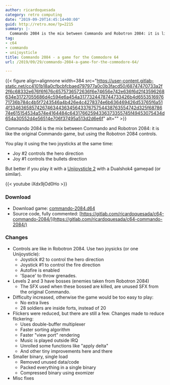 ```yaml
---
author: ricardoquesada
category: retro computing
date: "2019-09-29T14:45:14+00:00"
guid: http://retro.moe/?p=2215
summary: |-
  Commando 2084 is the mix between Commando and Robotron 2084: it is like the original Commando game, but using the Robotron 2084 controls.
tag:
- c64
- commando
- unijoysticle
title: Commando 2084 - a game for the Commodore 64
url: /2019/09/29/commando-2084-a-game-for-the-commodore-64/

---
```


{{< figure align=alignnone width=384
src="https://user-content.gitlab-static.net/cc4101b18a0cfbcbfcbaed797977a0c0b3facd50/68747470733a2f2f6c68332e676f6f676c6575736572636f6e74656e742e636f6d2f43596268634e31727055686d4c594e6a454a3177324478744733426b4d655351697671736b784c4b5f7243546a4b426e4c4278374e6b636469426d53765f6a514f33463658574267463443634564337675754438763554742d325f6878674e615154534a574e4164484c64317662594336373355745f49453075434d654a30552d4e56514e706f37495a513d2d6e6f"
alt="" >}}

Commando 2084 is the mix between Commando and Robotron 2084: it is like the
original Commando game, but using the Robotron 2084 controls.

You play it using the two joysticks at the same time:

- Joy #2 controls the hero direction
- Joy #1 controls the bullets direction

But better if you play it with a [Unijoysticle 2](/unijoysticle2) with a
Dualshok4 gamepad (or similar).

{{< youtube iXdx9jOd0Ho >}}

### Download

- Download
  game: [commando-2084.d64](https://gitlab.com/ricardoquesada/c64-commando-2084/raw/master/bin/commando-2084.d64)
- Source code, fully
  commented: [https://gitlab.com/ricardoquesada/c64-commando-2084/](https://gitlab.com/ricardoquesada/c64-commando-2084/)

### Changes

- Controls are like in Robotron 2084. Use two joysicks (or one Unijoysticle):
    - Joystick #2 to control the hero direction
    - Joystick #1 to control the fire direction
    - Autofire is enabled
    - 'Space' to throw grenades.
- Levels 2 and 3 have bosses (enemies taken from Robotron 2084)
    - The SFX used when these bossed are killed, are unused SFX from the
      original Commando.
- Difficulty increased, otherwise the game would be too easy to play:
    - No extra lives
    - 28 soldiers are inside forts, instead of 20
- Flickers were reduced, but there are still a few. Changes made to reduce
  flickering:
    - Uses double-buffer multiplexer
    - Faster sorting algorithm
    - Faster "view port" rendering
    - Music is played outside IRQ
    - Unrolled some functions like "apply delta"
    - And other tiny improvements here and there
- Smaller binary, single load
    - Removed unused data/code
    - Packed everything in a single binary
    - Compressed binary using exomizer
- Misc fixes
